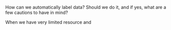 How can we automatically label data? Should we do it, and if yes, what are a few cautions to have in mind?

When we have very limited resource and 